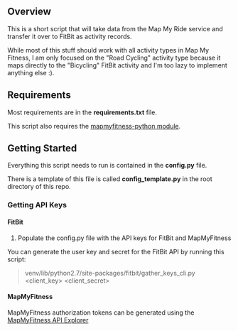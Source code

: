 ## Overview

This is a short script that will take data from the Map My Ride service and transfer it over to FitBit as activity records.

While most of this stuff should work with all activity types in Map My Fitness, I am only focused on the "Road Cycling" activity type because it maps directly to the "Bicycling" FitBit activity and I'm too lazy to implement anything else :).

## Requirements

Most requirements are in the __requirements.txt__ file.

This script also requires the [mapmyfitness-python module](https://github.com/JasonSanford/mapmyfitness-python).

## Getting Started

Everything this script needs to run is contained in the __config.py__ file.

There is a template of this file is called __config\_template.py__ in the root directory of this repo.

### Getting API Keys

#### FitBit

1. Populate the config.py file with the API keys for FitBit and MapMyFitness

You can generate the user key and secret for the FitBit API by running this script:

> venv/lib/python2.7/site-packages/fitbit/gather\_keys\_cli.py \<client\_key\> \<client\_secret\>

#### MapMyFitness

MapMyFitness authorization tokens can be generated using the [MapMyFitness API Explorer](https://www.mapmyapi.com/io-docs)
